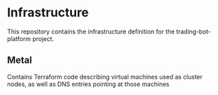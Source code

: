 # Infrastructure

This repository contains the infrastructure definition for the trading-bot-platform project.

## Metal

Contains Terraform code describing virtual machines used as cluster nodes, as well as DNS entries pointing at those machines
